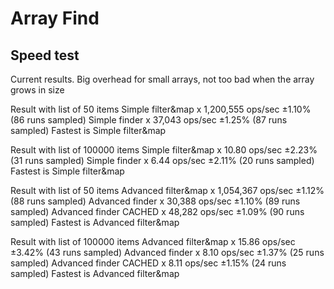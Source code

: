 # Array Find

## Speed test

Current results. Big overhead for small arrays, not too bad when the array grows in size

Result with list of 50 items
Simple filter&map x 1,200,555 ops/sec ±1.10% (86 runs sampled)
Simple finder x 37,043 ops/sec ±1.25% (87 runs sampled)
Fastest is Simple filter&map

Result with list of 100000 items
Simple filter&map x 10.80 ops/sec ±2.23% (31 runs sampled)
Simple finder x 6.44 ops/sec ±2.11% (20 runs sampled)
Fastest is Simple filter&map

Result with list of 50 items
Advanced filter&map x 1,054,367 ops/sec ±1.12% (88 runs sampled)
Advanced finder x 30,388 ops/sec ±1.10% (89 runs sampled)
Advanced finder CACHED x 48,282 ops/sec ±1.09% (90 runs sampled)
Fastest is Advanced filter&map

Result with list of 100000 items
Advanced filter&map x 15.86 ops/sec ±3.42% (43 runs sampled)
Advanced finder x 8.10 ops/sec ±1.37% (25 runs sampled)
Advanced finder CACHED x 8.11 ops/sec ±1.15% (24 runs sampled)
Fastest is Advanced filter&map